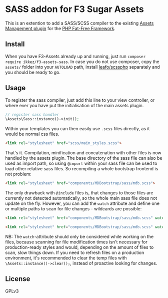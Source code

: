 # SASS addon for F3 Sugar Assets
This is an extention to add a SASS/SCSS compiler to the existing [Assets Management plugin](https://github.com/ikkez/f3-assets) for the [PHP Fat-Free Framework](https://github.com/bcosca/fatfree).

## Install

When you have F3-Assets already up and running, just run `composer require ikkez/f3-assets-sass`. 
In case you do not use composer, copy the `assets/` folder into your `AUTOLOAD` path, install [leafo/scssphp](https://github.com/leafo/scssphp) separately and you should be ready to go.


## Usage

To register the sass compiler, just add this line to your view controller, or where ever you have put the initialisation of the main assets plugin. 

```php
// register sass handler
\Assets\Sass::instance()->init();
```

Within your templates you can then easily use `.scss` files directly, as it would be normal css files.

```html
<link rel="stylesheet" href="scss/main_styles.scss">
```

That's it. Compilation, minification and concatenation with other files is now handled by the assets plugin.
The base directory of the sass file can also be used as import path, 
so using `@import` within your sass file can be used to load other relative sass files. So recompiling a whole bootstrap frontend is not problem:

```html
<link rel="stylesheet" href="components/MDBootstrap/sass/mdb.scss">
```

The only drawback with `@include` files is, that changes to those files are currently not detected automatically, 
so the whole main sass file does not update on the fly. However, you can add the `watch` attribute and define 
one or multiple paths to scan for file changes - wildcards are possible:
 
```html
<link rel="stylesheet" href="components/MDBootstrap/sass/mdb.scss" watch="custom.scss">

<link rel="stylesheet" href="components/MDBootstrap/sass/mdb.scss" watch="custom.scss, addons/*.scss">
```

NB: The `watch`-attribute should only be considered while working on the files, because scanning for file modification times isn't necessary for production-ready styles and would, depending on the amount of files to scan, slow things down. 
If you need to refresh files on a production environment, it's recommended to clear the temp files with `\Assets::instance()->clear();`, instead of proactive looking for changes.


License
-

GPLv3
